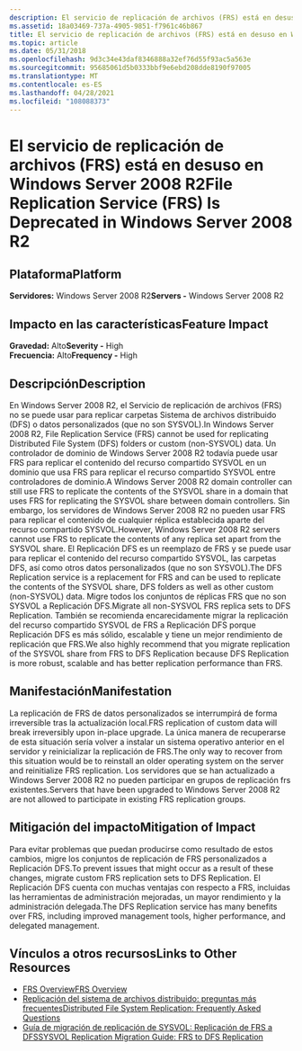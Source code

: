 ```yaml
---
description: El servicio de replicación de archivos (FRS) está en desuso en Windows Server 2008 R2
ms.assetid: 18a03469-737a-4905-9851-f7961c46b867
title: El servicio de replicación de archivos (FRS) está en desuso en Windows Server 2008 R2
ms.topic: article
ms.date: 05/31/2018
ms.openlocfilehash: 9d3c34e43daf8346888a32ef76d55f93ac5a563e
ms.sourcegitcommit: 95685061d5b0333bbf9e6ebd208dde8190f97005
ms.translationtype: MT
ms.contentlocale: es-ES
ms.lasthandoff: 04/28/2021
ms.locfileid: "108088373"
---
```

# <a name="file-replication-service-frs-is-deprecated-in-windows-server-2008-r2"></a><span data-ttu-id="88483-103">El servicio de replicación de archivos (FRS) está en desuso en Windows Server 2008 R2</span><span class="sxs-lookup"><span data-stu-id="88483-103">File Replication Service (FRS) Is Deprecated in Windows Server 2008 R2</span></span>

## <a name="platform"></a><span data-ttu-id="88483-104">Plataforma</span><span class="sxs-lookup"><span data-stu-id="88483-104">Platform</span></span>

 <span data-ttu-id="88483-105">**Servidores:** Windows Server 2008 R2</span><span class="sxs-lookup"><span data-stu-id="88483-105">**Servers -** Windows Server 2008 R2</span></span>  

## <a name="feature-impact"></a><span data-ttu-id="88483-106">Impacto en las características</span><span class="sxs-lookup"><span data-stu-id="88483-106">Feature Impact</span></span>

 <span data-ttu-id="88483-107">**Gravedad:** Alto</span><span class="sxs-lookup"><span data-stu-id="88483-107">**Severity -** High</span></span>  
<span data-ttu-id="88483-108">**Frecuencia:** Alto</span><span class="sxs-lookup"><span data-stu-id="88483-108">**Frequency -** High</span></span>  


## <a name="description"></a><span data-ttu-id="88483-109">Descripción</span><span class="sxs-lookup"><span data-stu-id="88483-109">Description</span></span>

<span data-ttu-id="88483-110">En Windows Server 2008 R2, el Servicio de replicación de archivos (FRS) no se puede usar para replicar carpetas Sistema de archivos distribuido (DFS) o datos personalizados (que no son SYSVOL).</span><span class="sxs-lookup"><span data-stu-id="88483-110">In Windows Server 2008 R2, File Replication Service (FRS) cannot be used for replicating Distributed File System (DFS) folders or custom (non-SYSVOL) data.</span></span> <span data-ttu-id="88483-111">Un controlador de dominio de Windows Server 2008 R2 todavía puede usar FRS para replicar el contenido del recurso compartido SYSVOL en un dominio que usa FRS para replicar el recurso compartido SYSVOL entre controladores de dominio.</span><span class="sxs-lookup"><span data-stu-id="88483-111">A Windows Server 2008 R2 domain controller can still use FRS to replicate the contents of the SYSVOL share in a domain that uses FRS for replicating the SYSVOL share between domain controllers.</span></span> <span data-ttu-id="88483-112">Sin embargo, los servidores de Windows Server 2008 R2 no pueden usar FRS para replicar el contenido de cualquier réplica establecida aparte del recurso compartido SYSVOL.</span><span class="sxs-lookup"><span data-stu-id="88483-112">However, Windows Server 2008 R2 servers cannot use FRS to replicate the contents of any replica set apart from the SYSVOL share.</span></span> <span data-ttu-id="88483-113">El Replicación DFS es un reemplazo de FRS y se puede usar para replicar el contenido del recurso compartido SYSVOL, las carpetas DFS, así como otros datos personalizados (que no son SYSVOL).</span><span class="sxs-lookup"><span data-stu-id="88483-113">The DFS Replication service is a replacement for FRS and can be used to replicate the contents of the SYSVOL share, DFS folders as well as other custom (non-SYSVOL) data.</span></span> <span data-ttu-id="88483-114">Migre todos los conjuntos de réplicas FRS que no son SYSVOL a Replicación DFS.</span><span class="sxs-lookup"><span data-stu-id="88483-114">Migrate all non-SYSVOL FRS replica sets to DFS Replication.</span></span> <span data-ttu-id="88483-115">También se recomienda encarecidamente migrar la replicación del recurso compartido SYSVOL de FRS a Replicación DFS porque Replicación DFS es más sólido, escalable y tiene un mejor rendimiento de replicación que FRS.</span><span class="sxs-lookup"><span data-stu-id="88483-115">We also highly recommend that you migrate replication of the SYSVOL share from FRS to DFS Replication because DFS Replication is more robust, scalable and has better replication performance than FRS.</span></span>

## <a name="manifestation"></a><span data-ttu-id="88483-116">Manifestación</span><span class="sxs-lookup"><span data-stu-id="88483-116">Manifestation</span></span>

<span data-ttu-id="88483-117">La replicación de FRS de datos personalizados se interrumpirá de forma irreversible tras la actualización local.</span><span class="sxs-lookup"><span data-stu-id="88483-117">FRS replication of custom data will break irreversibly upon in-place upgrade.</span></span> <span data-ttu-id="88483-118">La única manera de recuperarse de esta situación sería volver a instalar un sistema operativo anterior en el servidor y reinicializar la replicación de FRS.</span><span class="sxs-lookup"><span data-stu-id="88483-118">The only way to recover from this situation would be to reinstall an older operating system on the server and reinitialize FRS replication.</span></span> <span data-ttu-id="88483-119">Los servidores que se han actualizado a Windows Server 2008 R2 no pueden participar en grupos de replicación frs existentes.</span><span class="sxs-lookup"><span data-stu-id="88483-119">Servers that have been upgraded to Windows Server 2008 R2 are not allowed to participate in existing FRS replication groups.</span></span>

## <a name="mitigation-of-impact"></a><span data-ttu-id="88483-120">Mitigación del impacto</span><span class="sxs-lookup"><span data-stu-id="88483-120">Mitigation of Impact</span></span>

<span data-ttu-id="88483-121">Para evitar problemas que puedan producirse como resultado de estos cambios, migre los conjuntos de replicación de FRS personalizados a Replicación DFS.</span><span class="sxs-lookup"><span data-stu-id="88483-121">To prevent issues that might occur as a result of these changes, migrate custom FRS replication sets to DFS Replication.</span></span> <span data-ttu-id="88483-122">El Replicación DFS cuenta con muchas ventajas con respecto a FRS, incluidas las herramientas de administración mejoradas, un mayor rendimiento y la administración delegada.</span><span class="sxs-lookup"><span data-stu-id="88483-122">The DFS Replication service has many benefits over FRS, including improved management tools, higher performance, and delegated management.</span></span>

## <a name="links-to-other-resources"></a><span data-ttu-id="88483-123">Vínculos a otros recursos</span><span class="sxs-lookup"><span data-stu-id="88483-123">Links to Other Resources</span></span>

-   <span data-ttu-id="88483-124">[FRS Overview](/previous-versions/windows/it-pro/windows-server-2008-R2-and-2008/cc754297(v=ws.11))</span><span class="sxs-lookup"><span data-stu-id="88483-124">[FRS Overview](/previous-versions/windows/it-pro/windows-server-2008-R2-and-2008/cc754297(v=ws.11))</span></span>
-   [<span data-ttu-id="88483-125">Replicación del sistema de archivos distribuido: preguntas más frecuentes</span><span class="sxs-lookup"><span data-stu-id="88483-125">Distributed File System Replication: Frequently Asked Questions</span></span>](/windows-server/storage/dfs-replication/dfsr-faq)
-   [<span data-ttu-id="88483-126">Guía de migración de replicación de SYSVOL: Replicación de FRS a DFS</span><span class="sxs-lookup"><span data-stu-id="88483-126">SYSVOL Replication Migration Guide: FRS to DFS Replication</span></span>](/windows-server/storage/dfs-replication/migrate-sysvol-to-dfsr)

 

 
